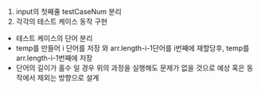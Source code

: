 1. input의 첫째줄 testCaseNum 분리
2. 각각의 테스트 케이스 동작 구현
 - 테스트 케이스의 단어 분리
 - temp를 만들어 i 단어를 저장 와 arr.length-i-1단어를 i번째에 재할당후, temp를 arr.length-i-1번째에 저장
 - 단어의 길이가 홀수 일 경우 위의 과정을 실행해도 문제가 없을 것으로 예상 혹은 동작에서 제외는 방향으로 설계

